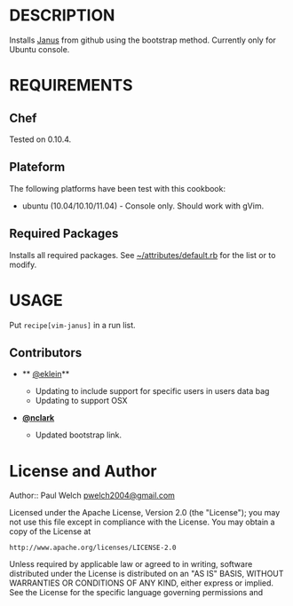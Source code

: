 # DESCRIPTION

Installs [Janus](https://github.com/carlhuda/janus) from github using the bootstrap method. Currently only for Ubuntu console.

# REQUIREMENTS

## Chef

Tested on 0.10.4.

## Plateform

The following platforms have been test with this cookbook:

* ubuntu (10.04/10.10/11.04) - Console only. Should work with gVim. 

## Required Packages 

Installs all required packages. See [~/attributes/default.rb](/vim-janus/attributes/default.rb) for the list or to modify.

# USAGE

Put `recipe[vim-janus]` in a run list.

## Contributors

* ** [@eklein](https://github.com/eklein)**
  * Updating to include support for specific users in users data bag
  * Updating to support OSX

* **[@nclark](https://github.com/nclark)**
  * Updated bootstrap link.

# License and Author

Author:: Paul Welch <pwelch2004@gmail.com>

Licensed under the Apache License, Version 2.0 (the "License");
you may not use this file except in compliance with the License.
You may obtain a copy of the License at

    http://www.apache.org/licenses/LICENSE-2.0

Unless required by applicable law or agreed to in writing, software
distributed under the License is distributed on an "AS IS" BASIS,
WITHOUT WARRANTIES OR CONDITIONS OF ANY KIND, either express or implied.
See the License for the specific language governing permissions and
